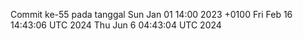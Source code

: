 Commit ke-55 pada tanggal Sun Jan 01 14:00 2023 +0100
Fri Feb 16 14:43:06 UTC 2024
Thu Jun  6 04:43:04 UTC 2024
